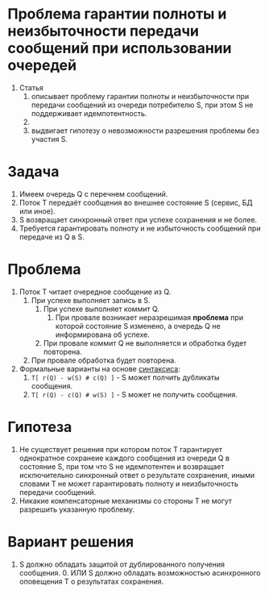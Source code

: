 # Проблема гарантии полноты и неизбыточности передачи сообщений при использовании очередей

1. Статья 
    1. описывает проблему гарантии полноты и неизбыточности при передачи сообщений 
       из очереди потребителю S, при этом S не поддерживает идемпотентность.
    0. 
    0. выдвигает гипотезу о невозможности разрешения проблемы без участия S.



# Задача

1. Имеем очередь Q с перечнем сообщений.
0. Поток T передаёт сообщения во внешнее состояние S (сервис, БД или иное).
0. S возвращает синхронный ответ при успехе сохранения и не более.
0. Требуется гарантировать полноту и не избыточность сообщений при передаче из Q в S.



# Проблема

1. Поток Т читает очередное сообщение из Q.
    1. При успехе выполняет запись в S.
        1. При успехе выполняет коммит Q.
            1. При провале возникает неразрешимая **проблема** при которой состояние S изменено,
            а очередь Q не информирована об успехе.
        0. При провале коммит Q не выполняется и обработка будет повторена.
    0. При провале обработка будет повторена.
0. Формальные варианты на основе [синтаксиса](msa_sintax.md):
    1. ```T[ r(Q) - w(S) # c(Q) ]``` - S может полчить дубликаты сообщения.
    0. ```T[ r(Q) - c(Q) # w(S) ]``` - S может не получить сообщения.



# Гипотеза

1. Не существует решения при котором поток Т гарантирует однократное сохранеие каждого 
   сообщения из очереди Q в состояние S, при том что S не идемпотентен и возвращает 
   исключительно синхронный ответ о результате сохранения, иными словами T не может 
   гарантировать полноту и неизбыточность передачи сообщений.
2. Никакие компенсаторные механизмы со стороны Т не могут разрешить указанную проблему.


# Вариант решения

1. S должно обладать защитой от дублированного получения сообщения.
    0. ИЛИ S должно обладать возможностью асинхронного оповещения T о результатах сохранения.
